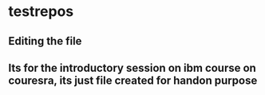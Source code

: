 # testrepos

## Editing the file

## Its for the introductory session on ibm course on couresra, its just file created for handon purpose
